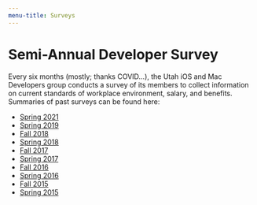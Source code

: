 ```yaml
---
menu-title: Surveys
---
```


# Semi-Annual Developer Survey

Every six months (mostly; thanks COVID…), the Utah iOS and Mac Developers group conducts a survey of its members to collect information on current standards of workplace environment, salary, and benefits. Summaries of past surveys can be found here:

- [Spring 2021]([http://josephslinker.com/developer-survey/2021-6/](https://jslinker.github.io/developer-survey/2021-6/))
- [Spring 2019](https://iphoneramble.blogspot.com/2019/05/utah-ios-and-mac-developer-survey.html)
- [Fall 2018](http://iphoneramble.blogspot.com/2018/10/utah-ios-and-mac-developer-survey-fall.html)
- [Spring 2018](http://iphoneramble.blogspot.com/2018/04/utah-ios-and-mac-developer-survey.html)
- [Fall 2017](http://iphoneramble.blogspot.com/2017/10/utah-ios-and-mac-developer-survey-fall.html)
- [Spring 2017](http://iphoneramble.blogspot.com/2017/04/utah-ios-and-mac-developer-survey.html)
- [Fall 2016](http://iphoneramble.blogspot.com/2016/10/utah-ios-and-mac-developer-survey-fall.html)
- [Spring 2016](http://iphoneramble.blogspot.com/2016/04/ios-and-mac-developer-demographics.html)
- [Fall 2015](http://iphoneramble.blogspot.com/2015/10/ios-and-mac-developer-survey-october.html)
- [Spring 2015](http://iphoneramble.blogspot.com/2015/04/ios-and-mac-developer-demographics.html)
